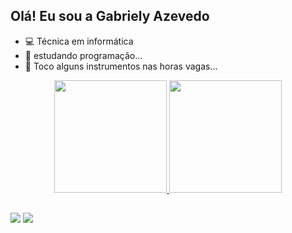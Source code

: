 ## Olá! Eu sou a Gabriely Azevedo

- 💻 Técnica em informática 
- 🌱 estudando programação...
- 👯 Toco alguns instrumentos nas horas vagas...
<div align="center">
  <a href="https://github.com/GabrielyAzeved0">
  <img height="180em" src="https://github-readme-stats.vercel.app/api?username=GabrielyAzeved0&show_icons=true&theme=dracula&include_all_commits=true&count_private=true"/>
  <img height="180em" src="https://github-readme-stats.vercel.app/api/top-langs/?username=GabrielyAzeved0&layout=compact&langs_count=7&theme=dracula"/>
</div>
  
  ##
 
<div> 
  <a href="https://instagram.com/gabriellyaazevedo_" target="_blank"><img src="https://img.shields.io/badge/-Instagram-%23E4405F?style=for-the-badge&logo=instagram&logoColor=white" target="_blank"></a>
<a href = "mailto:gabriely.castro@gmail.com"><img src="https://img.shields.io/badge/-Gmail-%23333?style=for-the-badge&logo=gmail&logoColor=white" target="_blank"></a>

